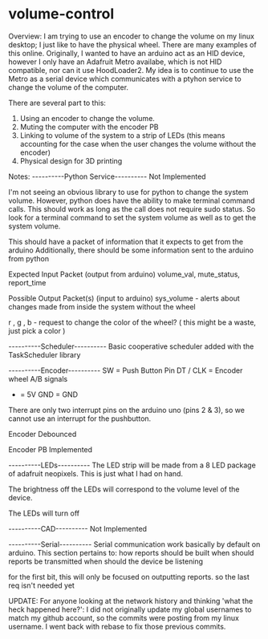 # volume-control

Overview:
I am trying to use an encoder to change the volume on my linux desktop; I just like to have the physical wheel. There are many examples 
of this online. Originally, I wanted to have an arduino act as an HID device, however I only have an Adafruit Metro availabe, which is not HID 
compatible, nor can it use HoodLoader2. My idea is to continue to use the Metro as a serial device which communicates with a ptyhon service to change
the volume of the computer.

There are several part to this:
1) Using an encoder to change the volume. 
2) Muting the computer with the encoder PB
3) Linking to volume of the system to a strip of LEDs (this means accounting for the case when the user changes the volume without the encoder)
4) Physical design for 3D printing

Notes:
----------Python Service----------
Not Implemented

I'm not seeing an obvious library to use for python to change the system volume. However, python does have the ability to make terminal command calls.
This should work as long as the call does not require sudo status. So look for a terminal command to set the system volume as well as to get the system
volume. 

This should have a packet of information that it expects to get from the arduino
Additionally, there should be some information sent to the arduino from python

Expected Input Packet (output from arduino)
volume_val, mute_status, report_time

Possible Output Packet(s) (input to arduino)
sys_volume - alerts about changes made from inside the system without the wheel

r , g , b  - request to change the color of the wheel? ( this might be a waste, just pick a color )


----------Scheduler----------
Basic cooperative scheduler added with the TaskScheduler library

----------Encoder----------
SW = Push Button Pin
DT / CLK = Encoder wheel A/B signals
+ = 5V
GND = GND

There are only two interrupt pins on the arduino uno (pins 2 & 3), so we cannot use an interrupt for the pushbutton.

Encoder Debounced

Encoder PB Implemented

----------LEDs----------
The LED strip will be made from a 8 LED package of adafruit neopixels. This is just what I had on hand.

The brightness off the LEDs will correspond to the volume level of the device. 

The LEDs will turn off 


----------CAD----------
Not Implemented


----------Serial----------
Serial communication work basically by default on arduino. This section
pertains to: 
how reports should be built
when should reports be transmitted
when should the device be listening

for the first bit, this will only be focused on outputting reports. so the last req isn't needed yet

UPDATE:
For anyone looking at the network history and thinking 'what the heck happened here?': I
did not originally update my global usernames to match my github account, so the commits
were posting from my linux username. I went back with rebase to fix those previous commits.


